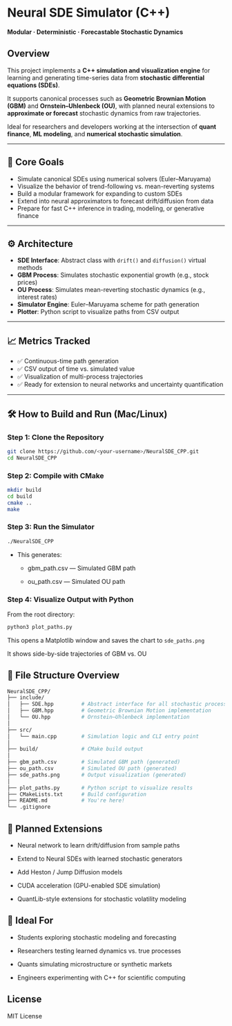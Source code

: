 # Neural SDE Simulator (C++)

**Modular · Deterministic · Forecastable Stochastic Dynamics**

## Overview  
This project implements a **C++ simulation and visualization engine** for learning and generating time-series data from **stochastic differential equations (SDEs)**.

It supports canonical processes such as **Geometric Brownian Motion (GBM)** and **Ornstein–Uhlenbeck (OU)**, with planned neural extensions to **approximate or forecast** stochastic dynamics from raw trajectories.

Ideal for researchers and developers working at the intersection of **quant finance**, **ML modeling**, and **numerical stochastic simulation**.

---

## 🧠 Core Goals
- Simulate canonical SDEs using numerical solvers (Euler–Maruyama)
- Visualize the behavior of trend-following vs. mean-reverting systems
- Build a modular framework for expanding to custom SDEs
- Extend into neural approximators to forecast drift/diffusion from data
- Prepare for fast C++ inference in trading, modeling, or generative finance

---

## ⚙️ Architecture  

- **SDE Interface**: Abstract class with `drift()` and `diffusion()` virtual methods
- **GBM Process**: Simulates stochastic exponential growth (e.g., stock prices)
- **OU Process**: Simulates mean-reverting stochastic dynamics (e.g., interest rates)
- **Simulator Engine**: Euler–Maruyama scheme for path generation
- **Plotter**: Python script to visualize paths from CSV output

---

## 📈 Metrics Tracked
- ✅ Continuous-time path generation  
- ✅ CSV output of time vs. simulated value  
- ✅ Visualization of multi-process trajectories  
- ✅ Ready for extension to neural networks and uncertainty quantification

---

## 🛠️ How to Build and Run (Mac/Linux)

### Step 1: Clone the Repository
```bash
git clone https://github.com/<your-username>/NeuralSDE_CPP.git
cd NeuralSDE_CPP 
```

### Step 2: Compile with CMake
```bash
mkdir build
cd build
cmake ..
make
```

### Step 3: Run the Simulator
```bash
./NeuralSDE_CPP
```
- This generates:

    - gbm_path.csv — Simulated GBM path

    - ou_path.csv — Simulated OU path


### Step 4: Visualize Output with Python
From the root directory:
```bash
python3 plot_paths.py
```
This opens a Matplotlib window and saves the chart to  ```sde_paths.png ```

It shows side-by-side trajectories of GBM vs. OU

## 📁 File Structure Overview
```bash
NeuralSDE_CPP/
├── include/
│   ├── SDE.hpp         # Abstract interface for all stochastic processes
│   ├── GBM.hpp         # Geometric Brownian Motion implementation
│   └── OU.hpp          # Ornstein–Uhlenbeck implementation
│
├── src/
│   └── main.cpp        # Simulation logic and CLI entry point
│
├── build/              # CMake build output
│
├── gbm_path.csv        # Simulated GBM path (generated)
├── ou_path.csv         # Simulated OU path (generated)
├── sde_paths.png       # Output visualization (generated)
│
├── plot_paths.py       # Python script to visualize results
├── CMakeLists.txt      # Build configuration
├── README.md           # You're here!
└── .gitignore

```

## 🔧 Planned Extensions

 - Neural network to learn drift/diffusion from sample paths

 - Extend to Neural SDEs with learned stochastic generators

 - Add Heston / Jump Diffusion models

 - CUDA acceleration (GPU-enabled SDE simulation)

 - QuantLib-style extensions for stochastic volatility modeling

 ## 🧠 Ideal For

- Students exploring stochastic modeling and forecasting

- Researchers testing learned dynamics vs. true processes

- Quants simulating microstructure or synthetic markets

- Engineers experimenting with C++ for scientific computing

 ## License

 MIT License